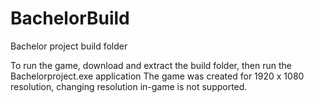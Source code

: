 # BachelorBuild
Bachelor project build folder

To run the game, download and extract the build folder, then run the Bachelorproject.exe application
The game was created for 1920 x 1080 resolution, changing resolution in-game is not supported.
